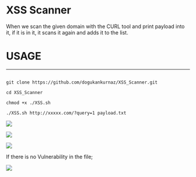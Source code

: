 
# XSS Scanner

When we scan the given domain with the CURL tool and print payload into it, if it is in it, it scans it again and adds it to the list.



# USAGE

-----------



```shell

git clone https://github.com/dogukankurnaz/XSS_Scanner.git

cd XSS_Scanner

chmod +x ./XSS.sh

./XSS.sh http://xxxxx.com/?query=1 payload.txt
```





![](https://i.hizliresim.com/7h0c31i.png)

![](https://i.hizliresim.com/9nrv6m9.png)

![](https://i.hizliresim.com/2mgs5rb.png)

If there is no Vulnerability in the file;

![](https://i.hizliresim.com/5wm3u5j.png)
